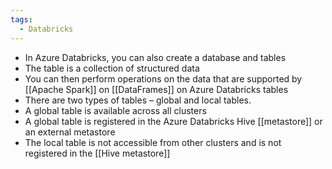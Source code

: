```yaml
---
tags:
  - Databricks
---
```

- In Azure Databricks, you can also create a database and tables
- The table is a collection of structured data
- You can then perform operations on the data that are supported by [[Apache Spark]] on [[DataFrames]] on Azure Databricks tables
- There are two types of tables – global and local tables.
- A global table is available across all clusters
- A global table is registered in the Azure Databricks Hive [[metastore]] or an external metastore
- The local table is not accessible from other clusters and is not registered in the [[Hive metastore]]